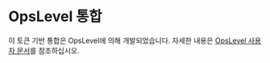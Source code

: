 # OpsLevel 통합

이 토큰 기반 통합은 OpsLevel에 의해 개발되었습니다. 자세한 내용은 [OpsLevel 사용자 문서](https://docs.opslevel.com/docs/snyk-integration)를 참조하십시오.